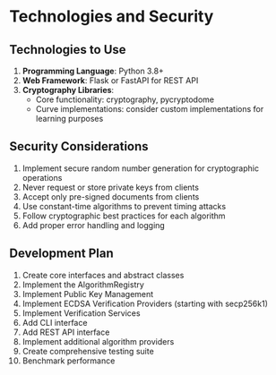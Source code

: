 # Technologies and Security

## Technologies to Use

1. **Programming Language**: Python 3.8+
2. **Web Framework**: Flask or FastAPI for REST API
3. **Cryptography Libraries**:
   - Core functionality: cryptography, pycryptodome
   - Curve implementations: consider custom implementations for learning purposes

## Security Considerations

1. Implement secure random number generation for cryptographic operations
2. Never request or store private keys from clients
3. Accept only pre-signed documents from clients
4. Use constant-time algorithms to prevent timing attacks
5. Follow cryptographic best practices for each algorithm
6. Add proper error handling and logging

## Development Plan

1. Create core interfaces and abstract classes
2. Implement the AlgorithmRegistry
3. Implement Public Key Management
4. Implement ECDSA Verification Providers (starting with secp256k1)
5. Implement Verification Services
6. Add CLI interface
7. Add REST API interface
8. Implement additional algorithm providers
9. Create comprehensive testing suite
10. Benchmark performance 